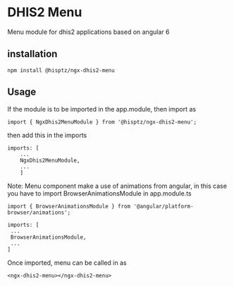 # DHIS2 Menu

Menu module for dhis2 applications based on angular 6

## installation

`npm install @hisptz/ngx-dhis2-menu`

## Usage

If the module is to be imported in the app.module, then import as

`import { NgxDhis2MenuModule } from '@hisptz/ngx-dhis2-menu';`

then add this in the imports

```
imports: [
    ...
    NgxDhis2MenuModule,
    ...
    ]
```

Note: Menu component make a use of animations from angular, in this case you have to import BrowserAnimationsModule in app.module.ts

`import { BrowserAnimationsModule } from '@angular/platform-browser/animations';`

```
imports: [
 ...
 BrowserAnimationsModule,
 ...
]
```

Once imported, menu can be called in as

```
<ngx-dhis2-menu></ngx-dhis2-menu>
```
